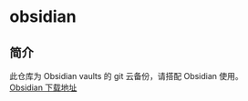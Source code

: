 # obsidian
## 简介
此仓库为 Obsidian vaults 的 git 云备份，请搭配 Obsidian 使用。  
[Obsidian 下载地址](https://obsidian.md/download)